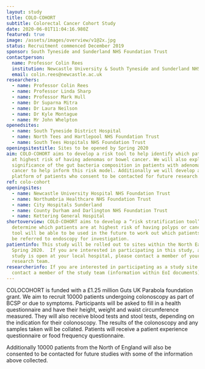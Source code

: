 ```yaml
---
layout: study
title: COLO-COHORT
subtitle: Colorectal Cancer Cohort Study
date: 2020-06-01T11:04:16.980Z
featured: true
image: /assets/images/overview/v1@2x.jpg
status: Recruitment commenced December 2019
sponsor: South Tyneside and Sunderland NHS Foundation Trust
contactperson:
  name: Professor Colin Rees
  institution: Newcastle University & South Tyneside and Sunderland NHS Trust
  email: colin.rees@newcastle.ac.uk
researchers:
  - name: Professor Colin Rees
  - name: Professor Linda Sharp
  - name: Professor Mark Hull
  - name: Dr Suparna Mitra
  - name: Dr Laura Neilson
  - name: Dr Kyle Montague
  - name: Mr John Whelpton
openedsites:
  - name: South Tyneside District Hospital
  - name: North Tees and Hartlepool NHS Foundation Trust
  - name: South Tees Hospitals NHS Foundation Trust
openingsitestitle: Sites to be opened by Spring 2020
aim: COLO-COHORT aims to develop a risk tool to help identify which patients are
  at highest risk of having adenomas or bowel cancer. We will also explore the
  significance of the gut bacteria composition in patients with adenomas or
  cancer to help inform this risk model. Additionally we will develop a large
  platform of patients who consent to be contacted for future research.
ref: colo-cohort
openingsites:
  - name: Newcastle University Hospital NHS Foundation Trust
  - name: Northumbria Healthcare NHS Foundation Trust
  - name: City Hospitals Sunderland
  - name: County Durham and Darlington NHS Foundation Trust
  - name: Kettering General Hospital
shortoverview: COLO-COHORT aims to develop a “risk stratification tool” to help
  determine which patients are at highest risk of having polyps or cancer; this
  tool will be able to be used in the future to work out which patients need to
  be referred to endoscopy for investigation.
patientinfo: This study will be rolled out to sites within the North East by
  Spring 2020.  If you are interested in participating in this study, and if the
  study is open at your local hospital, please contact a member of your local
  research team.
researcherinfo: If you are interested in participating as a study site, please
  contact a member of the study team (information within EoI documents).
---
```

COLOCOHORT is funded with a £1.25 million Guts UK Parabola foundation grant. We aim to recruit 10000 patients undergoing colonoscopy as part of BCSP or due to symptoms. Participants will be asked to fill in a health questionnaire and have their height, weight and waist circumference measured. They will also receive blood tests and stool tests, depending on the indication for their colonoscopy. The results of the colonoscopy and any samples taken will be collated. Patients will receive a patient experience questionnaire or food frequency questionnaire. 

<!-- !\[Sample photo](/assets/images/studies/samples2.jpg)
  -->

Additionally 10000 patients from the North of England will also be consented to be contacted for future studies with some of the information above collected.